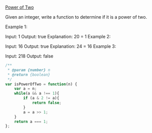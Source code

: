 [Power of Two](https://leetcode.com/explore/challenge/card/june-leetcoding-challenge/540/week-2-june-8th-june-14th/3354/)  

Given an integer, write a function to determine if it is a power of two.

Example 1:

Input: 1
Output: true 
Explanation: 20 = 1
Example 2:

Input: 16
Output: true
Explanation: 24 = 16
Example 3:

Input: 218
Output: false


```javascript
/**
 * @param {number} n
 * @return {boolean}
 */
var isPowerOfTwo = function(n) {
    var a = n;
    while(a && a !== 1){
        if (a & 2 != a){
            return false;
        }
        a = a >> 1;
    }
    return a === 1;
};
```